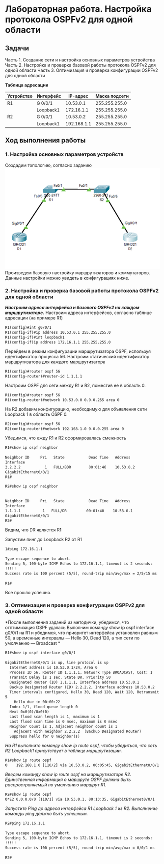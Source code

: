# Лабораторная работа. Настройка протокола OSPFv2 для одной области
## Задачи
Часть 1. Создание сети и настройка основных параметров устройства
Часть 2. Настройка и проверка базовой работы протокола  OSPFv2 для одной области
Часть 3. Оптимизация и проверка конфигурации OSPFv2 для одной области


  **Таблица адресации**   
  
| Устройство |Интерфейс    | IP-адрес     | Маска подсети  |
|------------|-------------|--------------|----------------|
|    R1      | G 0/0/1     | 10.53.0.1    |255.255.255.0   |
|            | Loopback1   | 172.16.1.1   |255.255.255.0   |
|    R2      | G 0/0/1     | 10.53.0.2    |255.255.255.0   |
|            | Loopback1   | 192.168.1.1  |255.255.255.0   |

## Ход выполнения работы    
### 1. Настройка основных параметров устройств  
Создадим топологию, согласно заданию ![](pic/network.png)   
Произведем базовую настройку маршрутизаторов и коммутаторов. Данные настройки можно увидеть в конфигурациях ниже. 

### 2. Настройка и проверка базовой работы протокола OSPFv2 для одной области 
***Настроим адреса интерфейса и базового OSPFv2 на каждом маршрутизаторе.*** 
Настроим адреса интерфейсов, согласно таблице адресации (на примере R1)
``` 
R1(config)#int g0/0/1 
R1(config-if)#ip address 10.53.0.1 255.255.255.0 
R1(config-if)#int loopback1 
R1(config-if)ip address 172.16.1.1 255.255.255.0 
``` 
Перейдем в режим конфигурации маршрутизатора OSPF, используя идентификатор процесса 56. 
Настроим статический идентификатор маршрутизатора для каждого маршрутизатора 
``` 
R1(config)#router ospf 56
R1(config-router)#router-id 1.1.1.1 
``` 
Настроим OSPF для сети между R1 и R2, поместив ее в область 0.  
```  
R1(config)#router ospf 56
R1(config-router)#network 10.53.0.0 0.0.0.255 area 0 
``` 
На R2 добавим конфигурацию, необходимую для объявления сети Loopback 1 в область OSPF 0. 
``` 
R2(config)#router ospf 56
R2(config-router)#network 192.168.1.0 0.0.0.255 area 0  
``` 
Убедимся, что ежду R1 и R2 сформировалась смежность 
``` 
R1#show ip ospf neighbor 

Neighbor ID     Pri   State           Dead Time   Address         Interface
2.2.2.2           1   FULL/BDR        00:01:46    10.53.0.2       GigabitEthernet0/0/1
R1# 
``` 

``` 
R2#show ip ospf neighbor 


Neighbor ID     Pri   State           Dead Time   Address         Interface
1.1.1.1          1   FULL/DR         00:01:40    10.53.0.1       GigabitEthernet0/0/1
R2#
``` 
Видим, что DR является R1 
 
Запустим пинг до Loopback R2 от R1 
``` 
1#ping 172.16.1.1

Type escape sequence to abort.
Sending 5, 100-byte ICMP Echos to 172.16.1.1, timeout is 2 seconds:
!!!!!
Success rate is 100 percent (5/5), round-trip min/avg/max = 2/5/15 ms

R1#
``` 
Все прошло успешно. 

### 3. Оптимизация и проверка конфигурации OSPFv2 для одной области 
*После выполнения заданий из методички, убедимся, что отптимизация OSPF удалась 
Выполним команду show ip ospf interface g0/0/1 на R1 и убедимся, что приоритет интерфейса установлен равным 50, а временные интервалы — Hello 30, Dead 120, а тип сети по умолчанию — Broadcast *
``` 
R1#show ip ospf interface g0/0/1

GigabitEthernet0/0/1 is up, line protocol is up
  Internet address is 10.53.0.1/24, Area 0
  Process ID 56, Router ID 1.1.1.1, Network Type BROADCAST, Cost: 1
  Transmit Delay is 1 sec, State DR, Priority 50
  Designated Router (ID) 1.1.1.1, Interface address 10.53.0.1
  Backup Designated Router (ID) 2.2.2.2, Interface address 10.53.0.2
  Timer intervals configured, Hello 30, Dead 120, Wait 120, Retransmit 5
    Hello due in 00:00:22
  Index 1/1, flood queue length 0
  Next 0x0(0)/0x0(0)
  Last flood scan length is 1, maximum is 1
  Last flood scan time is 0 msec, maximum is 0 msec
  Neighbor Count is 1, Adjacent neighbor count is 1
    Adjacent with neighbor 2.2.2.2  (Backup Designated Router)
  Suppress hello for 0 neighbor(s) 
  ``` 
*На R1 выполните команду show ip route ospf, чтобы убедиться, что сеть R2 Loopback1 присутствует в таблице маршрутизации.*
``` 
R1#show ip route ospf 
O    192.168.1.0 [110/2] via 10.53.0.2, 00:05:45, GigabitEthernet0/0/1
``` 
*Введем команду show ip route ospf на маршрутизаторе R2. Единственная информация о маршруте OSPF должна быть распространяемый по умолчанию маршрут R1.*
``` 
R2#show ip route ospf 
O*E2 0.0.0.0/0 [110/1] via 10.53.0.1, 00:13:35, GigabitEthernet0/0/1
``` 
*Запустите Ping до адреса интерфейса R1 Loopback 1 из R2. Выполнение команды ping должно быть успешным.* 
``` 
R2#ping 172.16.1.1

Type escape sequence to abort.
Sending 5, 100-byte ICMP Echos to 172.16.1.1, timeout is 2 seconds:
!!!!!
Success rate is 100 percent (5/5), round-trip min/avg/max = 0/0/1 ms

R2# 
``` 




